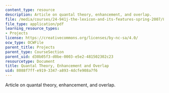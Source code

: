 ```yaml
---
content_type: resource
description: Article on quantal theory, enhancement, and overlap.
file: /media/courses/24-941j-the-lexicon-and-its-features-spring-2007/8088f7ffe9193347a8934dcfe908a7f6_stevens_keyser07.pdf
file_type: application/pdf
learning_resource_types:
- Projects
license: https://creativecommons.org/licenses/by-nc-sa/4.0/
ocw_type: OCWFile
parent_title: Projects
parent_type: CourseSection
parent_uid: d30b05f3-d0be-0003-e5e2-481502302c23
resourcetype: Document
title: Quantal Theory, Enhancement and Overlap
uid: 8088f7ff-e919-3347-a893-4dcfe908a7f6
---
```

Article on quantal theory, enhancement, and overlap.